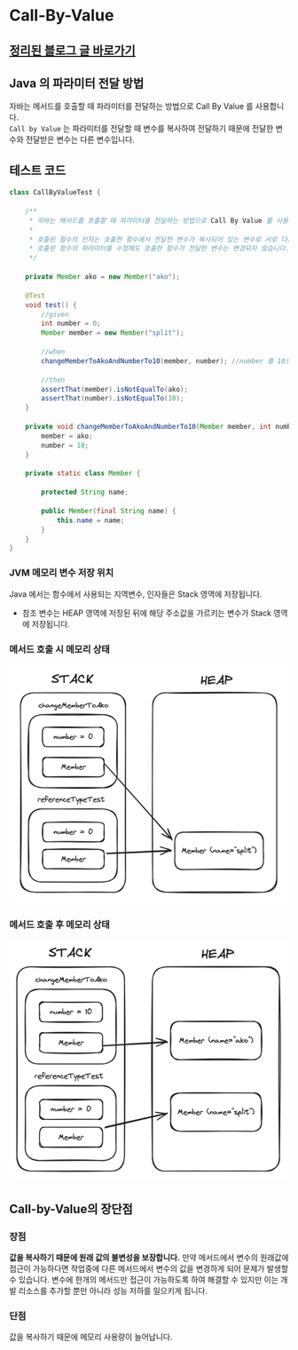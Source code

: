 # Call-By-Value 

## [정리된 블로그 글 바로가기](https://not-studying-solving.tistory.com/category/Java)

## Java 의 파라미터 전달 방법

자바는 메서드를 호출할 때 파라미터를 전달하는 방법으로 Call By Value 를 사용합니다. <br>
`Call by Value` 는 파라미터를 전달할 때 변수를 복사하여 전달하기 때문에 전달한 변수와 전달받은 변수는 다른 변수입니다.

## 테스트 코드
```java
class CallByValueTest {

    /**
     * 자바는 메서드를 호출할 때 파라미터를 전달하는 방법으로 Call By Value 를 사용한다.
     *
     * 호출된 함수의 인자는 호출한 함수에서 전달한 변수가 복사되어 있는 변수로 서로 다른 변수입니다.
     * 호출된 함수의 파라미터를 수정해도 호출한 함수가 전달한 변수는 변경되지 않습니다.
     */

    private Member ako = new Member("ako");

    @Test
    void test() {
        //given
        int number = 0;
        Member member = new Member("split");

        //when
        changeMemberToAkoAndNumberTo10(member, number); //number 를 10으로 변경

        //then
        assertThat(member).isNotEqualTo(ako);
        assertThat(number).isNotEqualTo(10);
    }

    private void changeMemberToAkoAndNumberTo10(Member member, int number) {
        member = ako;
        number = 10;
    }

    private static class Member {

        protected String name;

        public Member(final String name) {
            this.name = name;
        }
    }
}
```

### JVM 메모리 변수 저장 위치
Java 에서는 함수에서 사용되는 지역변수, 인자들은 Stack 영역에 저장됩니다.
- 참조 변수는 HEAP 영역에 저장된 뒤에 해당 주소값을 가르키는 변수가 Stack 영역에 저장됩니다.

### 메서드 호출 시 메모리 상태
<div style="text-align: center">
    <img src="./image/call-by-value-before.png" style="text-align: center" width="600">
</div>

### 메서드 호출 후 메모리 상태
<div style="text-align: center">
    <img src="./image/call-by-value-after.png" style="text-align: center" width="600">
</div>

## Call-by-Value의 장단점
### 장점
**값을 복사하기 때문에 원래 값의 불변성을 보장합니다.**
만약 메서드에서 변수의 원래값에 접근이 가능하다면 작업중에 다른 메서드에서 변수의 값을 변경하게 되어 문제가 발생할 수 있습니다. 변수에 한개의 메서드만 접근이 가능하도록 하여 해결할 수 있지만 이는 개발 리소스를 추가할 뿐만 아니라 성능 저하를 일으키게 됩니다.

### 단점
값을 복사하기 때문에 메모리 사용량이 늘어납니다.
